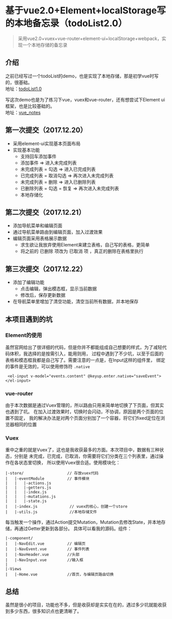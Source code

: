 # 基于vue2.0+Element+localStorage写的本地备忘录（todoList2.0）
> 采用vue2.0+vuex+vue-router+element-ui+localStorage+webpack，实现一个本地存储的备忘录

## 介绍
 之前已经写过一个todoList的demo，也是实现了本地存储，那是初学vue时写的，很基础。      
 地址：[todoList1.0](https://wungjyan.github.io/demo/vue-todolist1.0/index.html#all)    
 
 写这次demo也是为了练习下vue，vuex和vue-router，还有想尝试下Element ui框架，也是比较基础的。        
 地址：[vue_notes](https://wungjyan.github.io/demo/vue-todolist2.0/dist/index.html#/)
 
## 第一次提交（2017.12.20）

- 采用element-ui实现基本页面布局
- 实现基本功能
  - 支持回车添加事件
  - 添加事件 => 进入未完成列表
  - 未完成列表 = 勾选 => 进入已完成列表
  - 已完成列表 = 取消勾选 => 再次进入未完成列表
  - 未完成列表 = 删除 => 进入已删除列表
  - 已删除列表 = 勾选 = 恢复 => 再次进入未完成列表
  - 本地存储化

## 第二次提交（2017.12.21）

- 添加导航菜单和编辑页面
- 通过导航菜单路由到编辑页面，加入过渡效果
- 编辑页面采用表格展示数据
  - 求生欲让我放弃使用Element来建立表格，自己写的表格，更简单
  - 将之前的 已删除 项改为 已取消 项 ，真正的删除在表格里执行

  
## 第三次提交（2017.12.22）
- 添加了编辑功能
  - 点击编辑，弹出模态框，显示当前数据
  - 修改后，保存更新数据
- 在导航菜单里增加了清空功能，清空当前所有数据，并本地保存

## 本项目遇到的坑
### Element的使用    
虽然官网给出了很详细的代码，但是你并不都能组成自己想要的样式，为了减轻代码体积，我选择的是按需引入，能用则用，
过程中遇到了不少坑，以至于后面的表格和模态框我都是自己写了。需要注意的一点是，在Input这样的组件里，
绑定的事件是无效的，可以使用修饰符 `.native`     
```
 <el-input v-model="events.content" @keyup.enter.native="saveEvent"></el-input>
```

### vue-router
由于本次数据是通过Vuex管理的，所以路由只用来简单地切换了下页面，但其实也遇到了坑。
在加入过渡效果时，切换时会闪动，不协调，原因是两个页面的位置不固定，
我的解决办法是对两个页面分别加了一个容器，将它们fixed定位在浏览器相同的位置

### Vuex
重中之重的就是Vuex了，这也是我收获最多的方面。本次项目中，数据有三种状态，分别是
未完成，已完成，已取消，你需要将它们分类在三个列表里，通过操作在各状态里切换，
所以使用Vuex很合适。使用模块化：
```
|-store/                   // 存放vuex代码
|   |-eventModule          // 事件模块
|   |   |-actions.js
|   |   |-getters.js
|   |   |-index.js
|   |   |-mutations.js
|   |   |-state.js      
|   |-index.js              // vuex的核心，创建一个store
|   |-utils.js              //本地存储文件
```
每当触发一个操作，通过Action提交Mutation，Mutation去修改State，并本地存储，再通过Getter更新到各部分。
具体可以看我的源码。组件：
```
|-component/                
|   |-NavEdit.vue          // 编辑页
|   |-NavEvent.vue         // 事件列表
|   |-NavHeader.vue        //头部
|   |-NavInput.vue         //输入框
|         
|-Views              
|   |-Home.vue             //首页，与编辑页路由切换
```

## 总结
虽然是很小的项目，功能也不多，但是收获却是实实在在的，遇过多少坑就能收获到多少东西，很多知识点也更清晰了。
